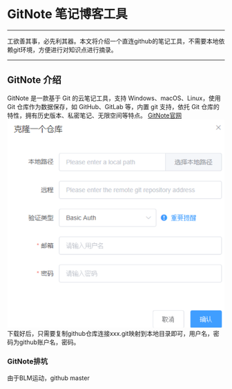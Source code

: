 # GitNote 笔记博客工具
***
工欲善其事，必先利其器。本文将介绍一个直连github的笔记工具，不需要本地依赖git环境，方便进行对知识点进行摘录。
***
## GitNote 介绍
GitNote 是一款基于 Git 的云笔记工具，支持 Windows、macOS、Linux，使用 Git 仓库作为数据保存，如 GitHub、GitLab 等，内置 git 支持，依托 Git 仓库的特性，拥有历史版本、私密笔记、无限空间等特点。
[GitNote官网](https://gitnoteapp.com/)
![](https://github.com/jinghehehe/pictures/blob/main/gitnote.png)
下载好后，只需要复制github仓库连接xxx.git映射到本地目录即可，用户名，密码为github账户名，密码。

### GitNote排坑
由于BLM运动，github master